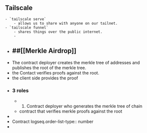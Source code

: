 ## Tailscale
	- `tailscale serve`
		- allows us to share with anyone on our tailnet.
	- `tailscale funnel`
		- shares things over the public internet.
		-
- ## ##[[Merkle Airdrop]]
- The contract deployer creates the merkle tree of addresses and publishes the root of the merkle tree.
- the Contact verifies proofs against the root.
- the client side provides the proof
- ### 3 roles
	- 1. Contract deployer who generates the merkle tree of chain
	- contract that verifies merkle proofs against the root
-
- Contract
  logseq.order-list-type:: number
-